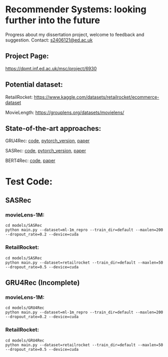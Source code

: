 # Recommender Systems: looking further into the future
Progress about my dissertation project, welcome to feedback and suggestion.
Contact: s2406121@ed.ac.uk


## Project Page:
https://dpmt.inf.ed.ac.uk/msc/project/6930

## Potential dataset:
RetailRocket: https://www.kaggle.com/datasets/retailrocket/ecommerce-dataset


MovieLength:
https://grouplens.org/datasets/movielens/

## State-of-the-art approaches:
GRU4Rec: [code](https://github.com/hidasib/GRU4Rec), [pytorch_version](https://github.com/hungthanhpham94/GRU4REC-pytorch), [paper](https://arxiv.org/abs/1511.06939)

SASRec: [code](https://github.com/kang205/SASRec), [pytorch_version](https://github.com/pmixer/SASRec.pytorch),  [paper](https://arxiv.org/abs/1808.09781)

BERT4Rec: [code](https://github.com/FeiSun/BERT4Rec), [paper](https://arxiv.org/abs/1904.06690)


# Test Code:
## SASRec
### movieLens-1M:
```
cd models/SASRec
python main.py --dataset=ml-1m_repro --train_dir=default --maxlen=200 --dropout_rate=0.2 --device=cuda
```
### RetailRocket:

```
cd models/SASRec
python main.py --dataset=retailrocket --train_dir=default --maxlen=50 --dropout_rate=0.5 --device=cuda
```

## GRU4Rec (Incomplete)
### movieLens-1M:
```
cd models/GRU4Rec
python main.py --dataset=ml-1m_repro --train_dir=default --maxlen=200 --dropout_rate=0.2 --device=cuda
```
### RetailRocket:
```
cd models/GRU4Rec
python main.py --dataset=retailrocket --train_dir=default --maxlen=50 --dropout_rate=0.5 --device=cuda
```